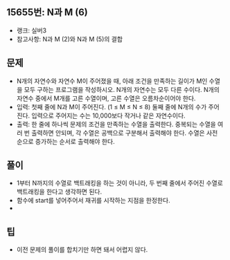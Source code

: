 <h2>15655번: N과 M (6)</h2>
<ul>
  <li>랭크: 실버3</li>
  <li>참고사항: N과 M (2)와 N과 M (5)의 결합</li>
</ul>
<h2>문제</h2>
<ul>
  <li>N개의 자연수와 자연수 M이 주어졌을 때, 아래 조건을 만족하는 길이가 M인 수열을 모두 구하는 프로그램을 작성하시오. N개의 자연수는 모두 다른 수이다. N개의 자연수 중에서 M개를 고른 수열이며, 고른 수열은 오름차순이어야 한다.</li>
  <li>입력: 첫째 줄에 N과 M이 주어진다. (1 ≤ M ≤ N ≤ 8) 둘째 줄에 N개의 수가 주어진다. 입력으로 주어지는 수는 10,000보다 작거나 같은 자연수이다.</li>
  <li>출력: 한 줄에 하나씩 문제의 조건을 만족하는 수열을 출력한다. 중복되는 수열을 여러 번 출력하면 안되며, 각 수열은 공백으로 구분해서 출력해야 한다. 수열은 사전 순으로 증가하는 순서로 출력해야 한다.</li>
</ul>
<h2>풀이</h2>
<ul>
  <li>1부터 N까지의 수열로 백트래킹을 하는 것이 아니라, 두 번째 줄에서 주어진 수열로 백트래킹을 한다고 생각하면 된다.</li>
  <li>함수에 start를 넣어주어서 재귀를 시작하는 지점을 한정한다.<li>
</ul>
<h2>팁</h2>
<ul>
  <li>이전 문제의 풀이를 합치기만 하면 돼서 어렵지 않다.</li>
</ul>
